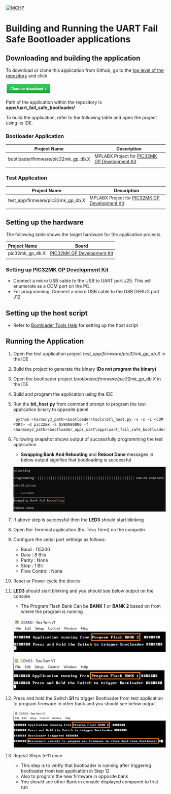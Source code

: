 [![MCHP](https://www.microchip.com/ResourcePackages/Microchip/assets/dist/images/logo.png)](https://www.microchip.com)

# Building and Running the UART Fail Safe Bootloader applications

## Downloading and building the application

To download or clone this application from Github, go to the [top level of the repository](https://github.com/Microchip-MPLAB-Harmony/bootloader_apps_uart) and click

![clone](../../../docs/images/clone.png)

Path of the application within the repository is **apps/uart_fail_safe_bootloader/**

To build the application, refer to the following table and open the project using its IDE.

### Bootloader Application

| Project Name      | Description                                    |
| ----------------- | ---------------------------------------------- |
| bootloader/firmware/pic32mk_gp_db.X    | MPLABX Project for [PIC32MK GP Development Kit](https://www.microchip.com/developmenttools/ProductDetails/dm320106) |
|||

### Test Application

| Project Name      | Description                                    |
| ----------------- | ---------------------------------------------- |
| test_app/firmware/pic32mk_gp_db.X    | MPLABX Project for [PIC32MK GP Development Kit](https://www.microchip.com/developmenttools/ProductDetails/dm320106) |
|||

## Setting up the hardware

The following table shows the target hardware for the application projects.

| Project Name| Board|
|:---------|:---------:|
|pic32mk_gp_db.X | [PIC32MK GP Development Kit](https://www.microchip.com/developmenttools/ProductDetails/dm320106) |
|||

### Setting up [PIC32MK GP Development Kit](https://www.microchip.com/developmenttools/ProductDetails/dm320106)

- Connect a micro USB cable to the USB to UART port J25. This will enumerate as a COM port on the PC. 
- For programming, Connect a micro USB cable to the USB DEBUG port J12

## Setting up the host script

- Refer to [Bootloader Tools Help](https://github.com/Microchip-MPLAB-Harmony/bootloader/blob/master/tools/readme.md) for setting up the host script

## Running the Application

1. Open the test application project *test_app/firmware/pic32mk_gp_db.X* in the IDE
2. Build the project to generate the binary **(Do not program the binary)**
3. Open the bootloader project *bootloader/firmware/pic32mk_gp_db.X* in the IDE
4. Build and program the application using the IDE

5. Run the **btl_host.py** from command prompt to program the test application binary to opposite panel

        python <harmony3_path>\bootloader\tools\btl_host.py -v -s -i <COM PORT> -d pic32mk -a 0x9D080000 -f <harmony3_path>\bootloader_apps_uart\apps\uart_fail_safe_bootloader\test_app\firmware\pic32mk_gp_db.X\dist\pic32mk_gp_db\production\pic32mk_gp_db.X.production.bin

6. Following snapshot shows output of successfully programming the test application
    - **Swapping Bank And Rebooting** and **Reboot Done** messages in below output signifies that bootloading is successful

    ![output](./images/btl_host_output.png)

7. If above step is successful then the **LED3** should start blinking
8. Open the Terminal application (Ex.:Tera Term) on the computer
9. Configure the serial port settings as follows:
    - Baud : 115200
    - Data : 8 Bits
    - Parity : None
    - Stop : 1 Bit
    - Flow Control : None

10. Reset or Power cycle the device
11. **LED3** should start blinking and you should see below output on the console
    - The Program Flash Bank Can be **BANK 1** or **BANK 2** based on from where the program is running

    ![output](./images/btl_uart_test_app_console_bank_2.png)

    ![output](./images/btl_uart_test_app_console_bank_1.png)

12. Press and hold the Switch **S1** to trigger Bootloader from test application to program firmware in other bank and you should see below output

    ![output](./images/btl_uart_test_app_console_bank_2_trigger_bootloader.png)

13. Repeat Steps 5-11 once
    - This step is to verify that bootloader is running after triggering bootloader from test application in Step 12
    - Also to program the new firmware in opposite bank
    - You should see other Bank in console displayed compared to first run

